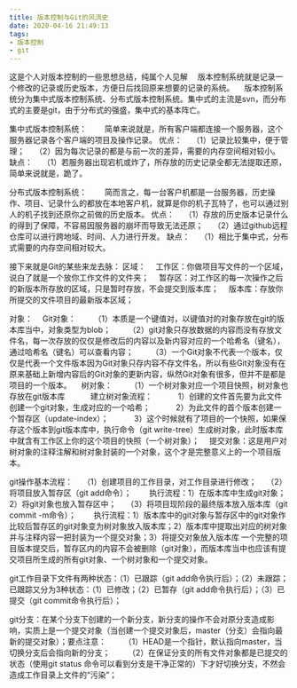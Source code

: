```yaml
---
title: 版本控制与Git的风流史
date: 2020-04-16 21:49:13
tags:
- 版本控制
- git
---
```

这是个人对版本控制的一些思想总结，纯属个人见解
&#8195;版本控制系统就是记录一个修改的记录或历史版本，方便日后找回原来想要的记录的系统。
&#8195;版本控制系统分为集中式版本控制系统、分布式版本控制系统。集中式的主流是svn，而分布式的主要是git，由于分布式的强盛，集中式的基本阵亡。
<!--more-->
集中式版本控制系统：
&#8195;&#8195;简单来说就是，所有客户端都连接一个服务器，这个服务器记录各个客户端的项目及操作记录。
优点：
&#8195;（1）记录比较集中，便于管理；
&#8195;（2）因为每次记录的都是与前一次的差异，需要的内存空间相对较小。
缺点：
&#8195;（1）若服务器出现宕机或炸了，所存放的历史记录全都无法提取还原，简单来说就是，跪了。

分布式版本控制系统：
&#8195;&#8195;简而言之，每一台客户机都是一台服务器，历史操作、项目、记录什么的都放在本地客户机，就算是你的机子瓦特了，也可以通过别人的机子找到还原你之前做的历史版本。
优点：
&#8195;（1）存放的历史版本记录什么的得到了保障，不容易因服务器的崩坏而导致无法还原；
&#8195;（2）通过github远程仓库可以进行跨地域、时间、人力进行开发。
缺点：
&#8195;（1）相比于集中式，分布式需要的内存空间相对较大。

接下来就是Git的某些来龙去脉：
区域：
&#8195;工作区：你做项目写文件的一个区域，说白了就是一个放你工作文件的文件夹；
&#8195;暂存区：对工作区的每一次操作之后的新版本所存放的区域，只是暂时存放，不会提交到版本库；
&#8195;版本库：存放你所提交的文件项目的最新版本区域；

对象：
&#8195;Git对象：
&#8195;&#8195;（1）本质是一个键值对，以键值对的对象存放在git的版本库当中，对象类型为blob；
&#8195;&#8195;（2）git对象只存放数据的内容而没有存放文件名，每一次存放的仅仅是修改后的内容以及新内容对应的一个哈希名（键名），通过哈希名（键名）可以查看内容；
&#8195;&#8195;（3）一个Git对象不代表一个版本，仅仅是代表一个文件版本因为Git对象只存内容不存文件名，所以有些Git对象没有在原来基础上新增内容后的Git对象的更新内容，纵然Git对象有很多，但并不是都是项目的一个版本。
&#8195;树对象：
&#8195;&#8195;（1）一个树对象对应一个项目快照，树对象也存放在git版本库
&#8195;&#8195;&#8195;建立树对象流程：
&#8195;&#8195;&#8195;1）创建的文件首先要为此文件创建一个git对象，生成对应的一个哈希；
&#8195;&#8195;&#8195;2）为此文件的首个版本创建一个暂存区（update-index）；
&#8195;&#8195;&#8195;3）这个时候就有了项目的一个快照，如果保存这个版本到git版本库中，执行命令（git write-tree）生成树对象，此时版本库中就含有工作区上你的这个项目的快照（一个树对象）；
&#8195;提交对象：这是用户对树对象的注释注解和树对象封装的一个对象，这个才是完整意义上的一个项目版本。

git操作基本流程：
&#8195;（1）创建项目的工作目录，对工作目录进行修改；
&#8195;（2）将项目放入暂存区（git add命令）；
&#8195;&#8195;执行流程：1）在版本库中生成git对象；2）将git对象也放入暂存区中；
&#8195;（3）将项目现阶段的最终版本放入版本库（git commit -m命令）；
&#8195;&#8195;执行流程：1）版本库中的git对象与暂存区中的git对象作比较后暂存区的git对象变为树对象放入版本库；2）版本库中提取出对应的树对象并与注释内容一把封装为一个提交对象；3）将提交对象放入版本库
一个完整的项目版本提交后，暂存区内的内容不会被删除（git对象），而版本库当中也应该有提交项目所生成的所有git对象、一个树对象和一个提交对象。

git工作目录下文件有两种状态：（1）已跟踪（git add命令执行后）；（2）未跟踪；
已跟踪又分为3种状态：（1）已修改；（2）已暂存（git add命令执行后）；（3）已提交（git commit命令执行后）；

git分支：在某个分支下创建的一个新分支，新分支的操作不会对原分支造成影响，实质上是一个提交对象（当创建一个提交对象后，master（分支）会指向最新的提交对象）；要点注意：
&#8195;&#8195;（1）HEAD是一个指针，默认指向master，当切换分支后会指向新的分支；
&#8195;&#8195;（2）在保证分支的所有文件对象都是已提交的状态（使用git status 命令可以看到分支是干净正常的）下才好切换分支，不然会造成工作目录上文件的“污染”；

